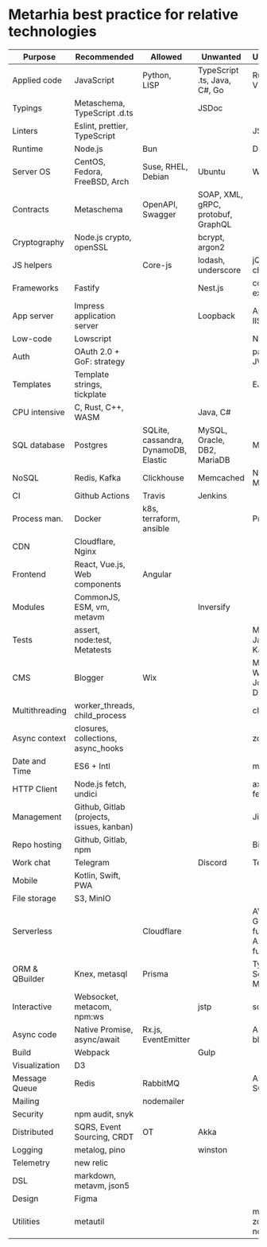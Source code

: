 # Metarhia best practice for relative technologies

| Purpose        | Recommended                   | Allowed        | Unwanted                  | Unacceptable              |
| -------------- | ----------------------------- | -------------- | ------------------------- | ------------------------- |
| Applied code   | JavaScript                    | Python, LISP   | TypeScript .ts, Java, C#, Go | Ruby, PHP, VB          |
| Typings        | Metaschema, TypeScript .d.ts  |                | JSDoc                     |                           |
| Linters        | Eslint, prettier, TypeScript  |                |                           | JSHint                    |
| Runtime        | Node.js                       | Bun            |                           | Deno                      |
| Server OS      | CentOS, Fedora, FreeBSD, Arch | Suse, RHEL, Debian | Ubuntu                | Windows                   |
| Contracts      | Metaschema                    | OpenAPI, Swagger | SOAP, XML, gRPC, protobuf, GraphQL |                |
| Cryptography   | Node.js crypto, openSSL       |                | bcrypt, argon2            |                           |
| JS helpers     |                               | Core-js        | lodash, underscore        | jQuery, cheerio           |
| Frameworks     | Fastify                       |                | Nest.js                   | connect, express, koa     |
| App server     | Impress application server    |                | Loopback                  | Apollo server, IIS        |
| Low-code       | Lowscript                     |                |                           | Node-RED                  |
| Auth           | OAuth 2.0 + GoF: strategy     |                |                           | passport, JWT             |
| Templates      | Template strings, tickplate   |                |                           | EJS                       |
| CPU intensive  | C, Rust, C++, WASM            |                | Java, C#                  |                           |
| SQL database   | Postgres                 | SQLite, cassandra, DynamoDB, Elastic | MySQL, Oracle, DB2, MariaDB | MS SQL |
| NoSQL          | Redis, Kafka                  | Clickhouse     | Memcached                 | Neo4j, MongoDB            |
| CI             | Github Actions                | Travis         | Jenkins                   |                           |
| Process man.   | Docker                        | k8s, terraform, ansible |                  | Pm2, forever              |
| CDN            | Cloudflare, Nginx             |                |                           |                           |
| Frontend       | React, Vue.js, Web components | Angular        |                           |                           |
| Modules        | CommonJS, ESM, vm, metavm     |                | Inversify                 |                           |
| Tests          | assert, node:test, Metatests  |                |                         | Mocha, Jest, Jasmine, Karma |
| CMS            | Blogger                       | Wix            |           | Magento, Wordpress, Joomla, Drupal, Tilda |
| Multithreading | worker_threads, child_process |                |                           | cluster                   |
| Async context  | closures, collections, async_hooks |           |                           | zone.js                   |
| Date and Time  | ES6 + Intl                    |                |                           | moment.js                 |
| HTTP Client    | Node.js fetch, undici         |                |                          | axios, node-fetch, request |
| Management     | Github, Gitlab (projects, issues, kanban) | |                              | Jira, Trello              |
| Repo hosting   | Github, Gitlab, npm           |                |                           | Bitbucket                 |
| Work chat      | Telegram                      |                | Discord                   | Teams, Slack              |
| Mobile         | Kotlin, Swift, PWA            |                |                           |                           |
| File storage   | S3, MinIO                     |                |                           |                           |
| Serverless     |                               | Cloudflare     | | AWS Lambda, Google cloud functions, Azure functions |
| ORM & QBuilder | Knex, metasql                 | Prisma         |                        | TypeORM, Sequelize, Mongoose |
| Interactive    | Websocket, metacom, npm:ws    |                | jstp                      | socket.io                 |
| Async code     | Native Promise, async/await   | Rx.js, EventEmitter |                      | Async.js, bluebird, q, co |
| Build          | Webpack                       |                | Gulp                      |                           |
| Visualization  | D3                            |                |                           |                           |
| Message Queue  | Redis                         | RabbitMQ       |                           | Azure, AWS SQS            |
| Mailing        |                               | nodemailer     |                           |                           |
| Security       | npm audit, snyk               |                |                           |                           |
| Distributed    | SQRS, Event Sourcing, CRDT    | OT             | Akka                      |                           |
| Logging        | metalog, pino                 |                | winston                   |                           |
| Telemetry      | new relic                     |                |                           |                           |
| DSL            | markdown, metavm, json5       |                |                           |                           |
| Design         | Figma                         |                |                           |                           |
| Utilities      | metautil                      |                |                         | mkdirp, zone.js, node-fetch |

